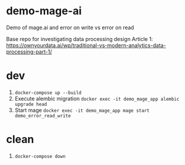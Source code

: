 # demo-mage-ai
Demo of mage.ai and error on write vs error on read

Base repo for investigating data processing design
Article 1: https://ownyourdata.ai/wp/traditional-vs-modern-analytics-data-processing-part-1/ 


# dev
1. `docker-compose up --build`
2. Execute alembic migration `docker exec -it demo_mage_app alembic upgrade head`
3. Start mage `docker exec -it demo_mage_app mage start demo_error_read_write`

# clean
1. `docker-compose down`
